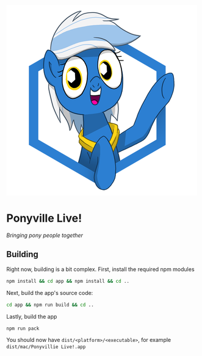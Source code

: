 ![Azura](build/icon.png)
# Ponyville Live!
_Bringing pony people together_

## Building
Right now, building is a bit complex. First, install the required npm modules
```bash
npm install && cd app && npm install && cd ..
```

Next, build the app's source code:
```bash
cd app && npm run build && cd ..
```

Lastly, build the app
```bash
npm run pack
```

You should now have `dist/<platform>/<executable>`, for example `dist/mac/Ponyvillie Live!.app`
